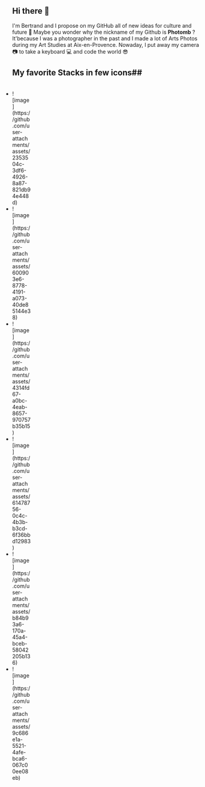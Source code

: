 <style>
  .iconlist {
    display : inline;
    text-decoration : none;
  }
  .iconlist li {
    width: 50px;
    height: auto;
  }
</style>

## Hi there 👋

I'm Bertrand and I propose on my GitHub all of new ideas for culture and future 🔮
Maybe you wonder why the nickname of my Github is <strong>Photomb</strong> ? It'because I was a photographer in the past and I made a lot of Arts Photos during my Art Studies at Aix-en-Provence.
Nowaday, I put away my camera 📷 to take a keyboard 💻 and code the world 😎

## My favorite Stacks in few icons##
<ul class="iconlist">
  <li>![image](https://github.com/user-attachments/assets/2353504c-3df6-4926-8a87-821db94e448d)</li>
  <li>![image](https://github.com/user-attachments/assets/600903e6-8778-4191-a073-40de85144e38)</li>
  <li>![image](https://github.com/user-attachments/assets/4314fd67-a0bc-4eab-8657-970757b35b15)</li>
  <li>![image](https://github.com/user-attachments/assets/61478756-0c4c-4b3b-b3cd-6f36bbd12983)</li>
  <li>![image](https://github.com/user-attachments/assets/b84b93a6-170a-45a4-bceb-58042205b136)</li>
  <li>![image](https://github.com/user-attachments/assets/9c686e1a-5521-4afe-bca6-067c00ee08eb)</li>
</ul>






